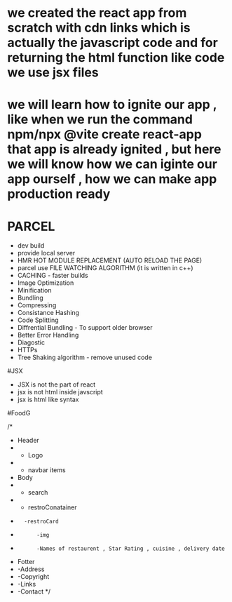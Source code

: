 # we  created the react app from scratch with cdn links which is actually the javascript code and for returning the html function like code we use jsx files
# we will learn how to ignite our app , like when we run the command npm/npx @vite create react-app that app is already ignited , but here we will know how we can iginte our app ourself , how we can make app production ready

# PARCEL
- dev build
- provide local server
- HMR  HOT MODULE REPLACEMENT (AUTO RELOAD THE PAGE)
- parcel use FILE WATCHING ALGORITHM (it is written in c++)
- CACHING - faster builds
- Image Optimization
- Minification
- Bundling
- Compressing
- Consistance Hashing
- Code Splitting
- Diffrential Bundling - To support older browser
- Better Error Handling
- Diagostic
- HTTPs
- Tree Shaking algorithm - remove unused code


#JSX
- JSX is not the part of react
- jsx is not html inside javscript
- jsx is html like syntax

#FoodG



/*
* Header
*   - Logo
*   - navbar items
* Body
*   - search
*   - restroConatainer
*       -restroCard
*           -img
*           -Names of restaurent , Star Rating , cuisine , delivery date
* Fotter
*   -Address
*   -Copyright
*   -Links
*   -Contact
    */

